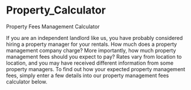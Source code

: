 # Property_Calculator
Property Fees Management Calculator

If you are an independent landlord like us, you have probably considered hiring a property manager for your rentals.
How much does a property management company charge? More importantly, how much property management fees should you expect to pay? Rates vary from location to location, and you may have received different information from some property managers.
To find out how your expected property management fees, simply enter a few details into our property management fees calculator below.
